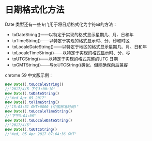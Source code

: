 # 日期格式化方法

Date 类型还有一些专门用于将日期格式化为字符串的方法：

* toDateString()——以特定于实现的格式显示星期几、月、日和年
* toTimeString()——以特定于实现的格式显示时、分、秒和时区
* toLocaleDateString()——以特定于地区的格式显示星期几、月、日和年
* toLocaleTimeString()——以特定于实现的格式显示时、分、秒
* toUTCString()——以特定于实现的格式完整的UTC 日期
* toGMTString()——与toUTCString()类似，但能确保向后兼容

chrome 59 中文版示例：

```javascript
new Date().toLocaleString()
//"2017/4/5 下午3:00:10"
new Date().toDateString()
//"Wed Apr 05 2017"
new Date().toTimeString()
//"15:03:31 GMT+0800 (中国标准时间)"
new Date().toLocaleTimeString()
//"下午3:04:06"
new Date().toLocaleDateString()
//"2017/4/5"
new Date().toUTCString()
//"Wed, 05 Apr 2017 07:04:36 GMT"
```

